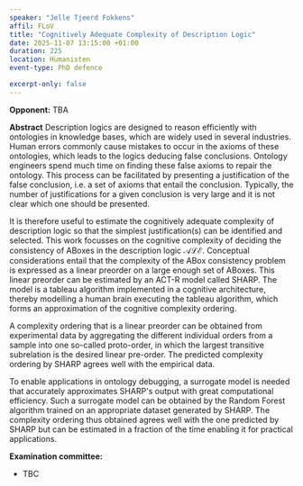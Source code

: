 ```yaml
---
speaker: "Jelle Tjeerd Fokkens"
affil: FLoV
title: "Cognitively Adequate Complexity of Description Logic"
date: 2025-11-07 13:15:00 +01:00
duration: 225
location: Humanisten
event-type: PhD defence

excerpt-only: false
---
```

__Opponent:__ TBA

**Abstract** Description logics are designed to reason efficiently with ontologies in knowledge bases, which are widely used in several industries.
Human errors commonly cause mistakes to occur in the axioms of these ontologies, which leads to the logics deducing false conclusions.
Ontology engineers spend much time on finding these false axioms to repair the ontology.
This process can be facilitated by presenting a justification of the false conclusion, i.e. a set of axioms that entail the conclusion.
Typically, the number of justifications for a given conclusion is very large and it is not clear which one should be presented.

<!--more-->

It is therefore useful to estimate the cognitively adequate complexity of description logic so that the simplest justification(s) can be identified and selected.
This work focusses on the cognitive complexity of deciding the consistency of ABoxes in the description logic $\mathcal{ALE}$.
Conceptual considerations entail that the complexity of the ABox consistency problem is expressed as a linear preorder on a large enough set of ABoxes.
This linear preorder can be estimated by an ACT-R model called SHARP.
The model is a tableau algorithm implemented in a cognitive architecture, thereby modelling a human brain executing the tableau algorithm, which forms an approximation of the cognitive complexity ordering.

A complexity ordering that is a linear preorder can be obtained from experimental data by aggregating the different individual orders from a sample into one so-called proto-order, in which the largest transitive subrelation is the desired linear pre-order.
The predicted complexity ordering by SHARP agrees well with the empirical data.

To enable applications in ontology debugging, a surrogate model is needed that accurately approximates SHARP's output with great computational efficiency.
Such a surrogate model can be obtained by the Random Forest algorithm trained on an appropriate dataset generated by SHARP.
The complexity ordering thus obtained agrees well with the one predicted by SHARP but can be estimated in a fraction of the time enabling it for practical applications.

**Examination committee:**
- TBC